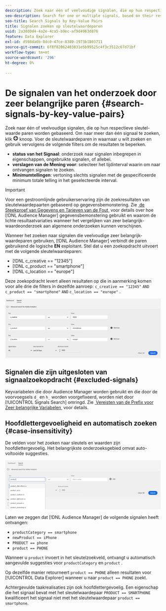 ```yaml
---
description: Zoek naar één of veelvoudige signalen, die op hun respectieve sleutel-waarde paren worden gebaseerd.
seo-description: Search for one or multiple signals, based on their respective key-value pairs.
seo-title: Search Signals by Key-Value Pairs
title: Signalen zoeken op sleutelwaardeparen
uuid: 2a38d0d4-4a2e-4ca5-b9ec-af9d4963d876
feature: Data Explorer
exl-id: d598da6b-8dc0-47ce-8389-1973b1803711
source-git-commit: 6f8f82062403831e5b99525c4f3c3512c67d71bf
workflow-type: tm+mt
source-wordcount: '296'
ht-degree: 0%

---
```


# De signalen van het onderzoek door zeer belangrijke paren {#search-signals-by-key-value-pairs}

Zoek naar één of veelvoudige signalen, die op hun respectieve sleutel-waarde paren worden gebaseerd.
Om naar meer dan één signaal te zoeken, klik ![&#x200B; toevoegen &#x200B;](assets/icon_add.png) knoop. Voer de sleutelwaardeparen in waarnaar u wilt zoeken en gebruik vervolgens de volgende filters om de resultaten te beperken.

* **status van het Signaal**: onderzoek naar signalen inbegrepen in eigenschappen, ongebruikte signalen, of allebei.
* **verslagen van de Mening voor**: selecteer het tijdinterval waarin om naar ontvangen signalen te zoeken.
* **Minimumtellingen**: vertoning slechts signalen met de gespecificeerde minimum totale telling in het geselecteerde interval.

>[!IMPORTANT]
>
>Voor een gestroomlijnde gebruikerservaring zijn de zoekresultaten van sleutelwaardepaarten gebaseerd op gegevensbemonstering. Zie [&#x200B; de Steekproef van Gegevens en Tarieven van de Fout &#x200B;](/help/using/reporting/report-sampling.md) voor details over hoe [!DNL Audience Manager] gegevensbemonstering gebruikt en waarom de lichte resultaatvariaties wanneer het vergelijken van zeer belangrijk-waardeonderzoek aan algemene onderzoeken kunnen verschijnen.

Wanneer het zoeken naar signalen die veelvoudige zeer belangrijk-waardeparen gebruiken, [!DNL Audience Manager] verbindt de paren gebruikend de logische **EN** exploitant. Stel dat u een zoekopdracht uitvoert met de volgende sleutelwaardeparen:

* [!DNL c_creative == "12345"]
* [!DNL c_product == "smartphone"]
* [!DNL c_location == "europe"]

Deze zoekopdracht levert alleen resultaten op die in aanmerking komen voor alle drie de filters in dezelfde aanroep: `c_creative == "12345"` `AND` `c_product == "smartphone"` `AND` `c_location == "europe"` .

![](assets/signals-search.png)

## Signalen die zijn uitgesloten van signaalzoekopdracht {#excluded-signals}

Keyvariabelen die door Audience Manager worden gebruikt en die door de voorvoegsels `d_` en `h_` worden voorgefixeerd, worden niet door [!UICONTROL Signals Search] omringd. Zie [&#x200B; Vereisten van de Prefix voor Zeer belangrijke Variabelen &#x200B;](../../traits/trait-variable-prefixes.md) voor details.

## Hoofdlettergevoeligheid en automatisch zoeken {#case-insensitivity}

De velden voor het zoeken naar sleutels en waarden zijn hoofdlettergevoelig. Het belangrijkste onderzoeksgebied omvat auto-voltooide suggesties.

![](assets/signal-search-suggestions.png)

Laten we zeggen dat [!DNL Audience Manager] de volgende signalen heeft ontvangen:

* `productCategory == smartphone`
* `newProduct == iPhone`
* `PRODUCT == phone`
* `product == PHONE`

Wanneer u `product` invoert in het sleutelzoekveld, ontvangt u automatisch aangevulde suggesties voor `productCategory` en `product` .

Op dezelfde manier retourneert `product == PHONE` alleen resultaten voor [!UICONTROL Data Explorer] wanneer u naar `product == PHONE` zoekt.

Achtergevulde taakrealisaties zijn ook hoofdlettergevoelig. Een eigenschap die het signaal bevat met het sleutelwaardepaar `PRODUCT == SMARTPHONE` kwalificeert het signaal niet met het sleutelwaardepaar `product == smartphone`.
